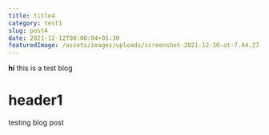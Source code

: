 ```yaml
---
title: title4
category: test1
slug: post4
date: 2021-12-12T00:00:04+05:30
featuredImage: /assets/images/uploads/screenshot-2021-12-10-at-7.44.27-pm.png
---
```


**hi** this is a test blog

# header1

testing blog post
